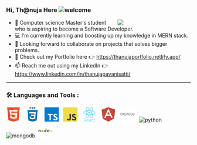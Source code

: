 <!--
### Hi there 👋


**Thanuja153/Thanuja153** is a ✨ _special_ ✨ repository because its `README.md` (this file) appears on your GitHub profile.

Here are some ideas to get you started:

- 🔭 I’m currently working on ...
- 🌱 I’m currently learning ...
- 👯 I’m looking to collaborate on ...
- 🤔 I’m looking for help with ...
- 💬 Ask me about ...
- 📫 How to reach me: ...
- 😄 Pronouns: ...
- ⚡ Fun fact: ...
 <img align="right" src="https://media.giphy.com/media/JWy2zBSXQ55W5Jh00D/giphy.gif" width="150"/> 

- 👋 Hi, I’m @Thanuja
- 👀 Computer science graduate student who is aspiring to become a Software Developer.
- 🌱 I’m currently learning and boosting up my knowledge in MERN stack.
- 👯 Looking forward to collaborate on projects that solves bigger problems.

- 📫 You can reach me out using my linkedIn profile  -> https://www.linkedin.com/in/thanujapavanisatti/
 -->

 ### Hi, Th@nuja Here <img src="https://raw.githubusercontent.com/arasgungore/arasgungore/main/gifs/waving_hand.gif" alt="welcome" width="25" height="25" />


  <img align="right" src="https://media.giphy.com/media/JWy2zBSXQ55W5Jh00D/giphy.gif" width="200"/>


- 👀 Computer science Master's student who is aspiring to become a Software Developer.
- 💻 I’m currently learning and boosting up my knowledge in MERN stack.
- 👯 Looking forward to collaborate on projects that solves bigger problems.
- 🌱 Check out my Portfolio here 👉 https://thanujaportfolio.netlify.app/
- 📫 Reach me out using my LinkedIn 👉 https://www.linkedin.com/in/thanujapavanisatti/


---

### :hammer_and_wrench: Languages and Tools :
<div>
 
  <img src="https://github.com/devicons/devicon/blob/master/icons/html5/html5-original.svg" title="HTML5" alt="HTML" width="40" height="40"/>&nbsp;&nbsp;
  <img src="https://github.com/devicons/devicon/blob/master/icons/css3/css3-plain-wordmark.svg"  title="CSS3" alt="CSS" width="40" height="40"/>&nbsp;&nbsp;
  <img src="https://github.com/devicons/devicon/blob/master/icons/typescript/typescript-plain.svg"  title="Typescript" alt="TypeScript" width="40" height="40"/>&nbsp;&nbsp;
  <img src="https://github.com/devicons/devicon/blob/master/icons/javascript/javascript-original.svg" title="JavaScript" alt="JavaScript" width="40" height="40"/>&nbsp;&nbsp;
  <img src="https://github.com/devicons/devicon/blob/master/icons/react/react-original-wordmark.svg" title="React" alt="React" width="40" height="40"/>&nbsp;&nbsp;
   <img src="https://github.com/devicons/devicon/blob/master/icons/angularjs/angularjs-plain.svg" title="Angular" alt="Angular" width="40" height="40"/>&nbsp;&nbsp;
    <img src="https://github.com/devicons/devicon/blob/master/icons/express/express-original-wordmark.svg"  title="Express" alt="Express" width="40" height="40"/>&nbsp;&nbsp;
<img src="https://icons.iconarchive.com/icons/cornmanthe3rd/plex/256/Other-python-icon.png" title="python" alt="python" width="40" height="40"/>&nbsp;&nbsp;
<img src="https://www.svgrepo.com/show/331488/mongodb.svg" title="mongodb" alt="mongodb" width="40" height="40"/>&nbsp;
 <img src="https://github.com/devicons/devicon/blob/master/icons/nodejs/nodejs-original-wordmark.svg" title="NodeJS" alt="NodeJS" width="40" height="40"/>&nbsp;&nbsp;
</div>



